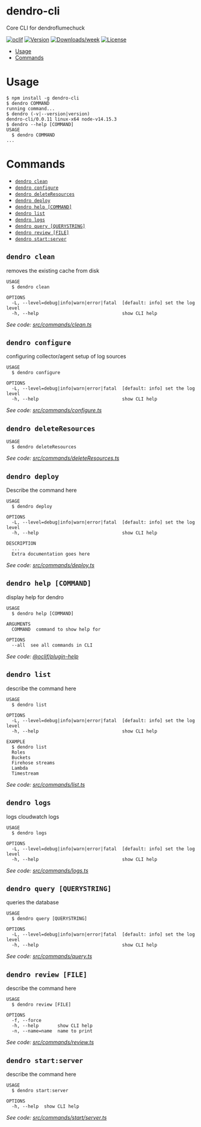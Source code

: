 dendro-cli
==========

Core CLI for dendroflumechuck

[![oclif](https://img.shields.io/badge/cli-oclif-brightgreen.svg)](https://oclif.io)
[![Version](https://img.shields.io/npm/v/dendro-cli.svg)](https://npmjs.org/package/dendro-cli)
[![Downloads/week](https://img.shields.io/npm/dw/dendro-cli.svg)](https://npmjs.org/package/dendro-cli)
[![License](https://img.shields.io/npm/l/dendro-cli.svg)](https://github.com/dendro-monitoring/dendro-cli/blob/master/package.json)

<!-- toc -->
* [Usage](#usage)
* [Commands](#commands)
<!-- tocstop -->
# Usage
<!-- usage -->
```sh-session
$ npm install -g dendro-cli
$ dendro COMMAND
running command...
$ dendro (-v|--version|version)
dendro-cli/0.0.11 linux-x64 node-v14.15.3
$ dendro --help [COMMAND]
USAGE
  $ dendro COMMAND
...
```
<!-- usagestop -->
# Commands
<!-- commands -->
* [`dendro clean`](#dendro-clean)
* [`dendro configure`](#dendro-configure)
* [`dendro deleteResources`](#dendro-deleteresources)
* [`dendro deploy`](#dendro-deploy)
* [`dendro help [COMMAND]`](#dendro-help-command)
* [`dendro list`](#dendro-list)
* [`dendro logs`](#dendro-logs)
* [`dendro query [QUERYSTRING]`](#dendro-query-querystring)
* [`dendro review [FILE]`](#dendro-review-file)
* [`dendro start:server`](#dendro-startserver)

## `dendro clean`

removes the existing cache from disk

```
USAGE
  $ dendro clean

OPTIONS
  -L, --level=debug|info|warn|error|fatal  [default: info] set the log level
  -h, --help                               show CLI help
```

_See code: [src/commands/clean.ts](https://github.com/dendro-naap/dendro-cli/blob/v0.0.11/src/commands/clean.ts)_

## `dendro configure`

configuring collector/agent setup of log sources

```
USAGE
  $ dendro configure

OPTIONS
  -L, --level=debug|info|warn|error|fatal  [default: info] set the log level
  -h, --help                               show CLI help
```

_See code: [src/commands/configure.ts](https://github.com/dendro-naap/dendro-cli/blob/v0.0.11/src/commands/configure.ts)_

## `dendro deleteResources`

```
USAGE
  $ dendro deleteResources
```

_See code: [src/commands/deleteResources.ts](https://github.com/dendro-naap/dendro-cli/blob/v0.0.11/src/commands/deleteResources.ts)_

## `dendro deploy`

Describe the command here

```
USAGE
  $ dendro deploy

OPTIONS
  -L, --level=debug|info|warn|error|fatal  [default: info] set the log level
  -h, --help                               show CLI help

DESCRIPTION
  ...
  Extra documentation goes here
```

_See code: [src/commands/deploy.ts](https://github.com/dendro-naap/dendro-cli/blob/v0.0.11/src/commands/deploy.ts)_

## `dendro help [COMMAND]`

display help for dendro

```
USAGE
  $ dendro help [COMMAND]

ARGUMENTS
  COMMAND  command to show help for

OPTIONS
  --all  see all commands in CLI
```

_See code: [@oclif/plugin-help](https://github.com/oclif/plugin-help/blob/v3.2.2/src/commands/help.ts)_

## `dendro list`

describe the command here

```
USAGE
  $ dendro list

OPTIONS
  -L, --level=debug|info|warn|error|fatal  [default: info] set the log level
  -h, --help                               show CLI help

EXAMPLE
  $ dendro list
  Roles
  Buckets
  Firehose streams
  Lambda
  Timestream
```

_See code: [src/commands/list.ts](https://github.com/dendro-naap/dendro-cli/blob/v0.0.11/src/commands/list.ts)_

## `dendro logs`

logs cloudwatch logs

```
USAGE
  $ dendro logs

OPTIONS
  -L, --level=debug|info|warn|error|fatal  [default: info] set the log level
  -h, --help                               show CLI help
```

_See code: [src/commands/logs.ts](https://github.com/dendro-naap/dendro-cli/blob/v0.0.11/src/commands/logs.ts)_

## `dendro query [QUERYSTRING]`

queries the database

```
USAGE
  $ dendro query [QUERYSTRING]

OPTIONS
  -L, --level=debug|info|warn|error|fatal  [default: info] set the log level
  -h, --help                               show CLI help
```

_See code: [src/commands/query.ts](https://github.com/dendro-naap/dendro-cli/blob/v0.0.11/src/commands/query.ts)_

## `dendro review [FILE]`

describe the command here

```
USAGE
  $ dendro review [FILE]

OPTIONS
  -f, --force
  -h, --help       show CLI help
  -n, --name=name  name to print
```

_See code: [src/commands/review.ts](https://github.com/dendro-naap/dendro-cli/blob/v0.0.11/src/commands/review.ts)_

## `dendro start:server`

describe the command here

```
USAGE
  $ dendro start:server

OPTIONS
  -h, --help  show CLI help
```

_See code: [src/commands/start/server.ts](https://github.com/dendro-naap/dendro-cli/blob/v0.0.11/src/commands/start/server.ts)_
<!-- commandsstop -->
